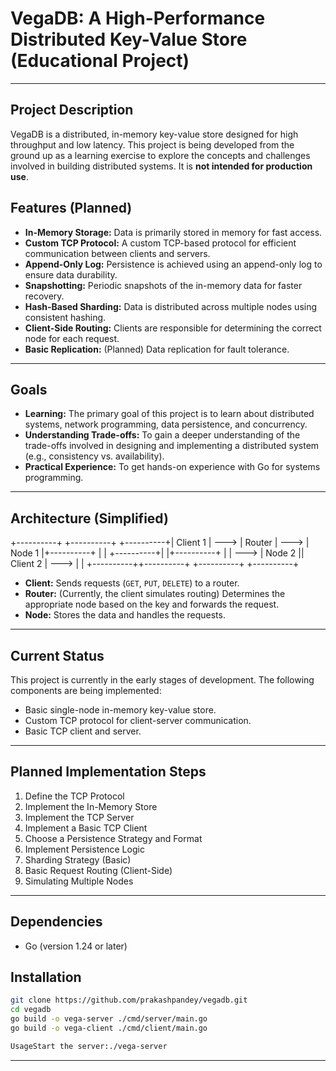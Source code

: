 # VegaDB: A High-Performance Distributed Key-Value Store (Educational Project)

---

## Project Description

VegaDB is a distributed, in-memory key-value store designed for high throughput and low latency. This project is being developed from the ground up as a learning exercise to explore the concepts and challenges involved in building distributed systems. It is **not intended for production use**.

## Features (Planned)

* **In-Memory Storage:** Data is primarily stored in memory for fast access.
* **Custom TCP Protocol:** A custom TCP-based protocol for efficient communication between clients and servers.
* **Append-Only Log:** Persistence is achieved using an append-only log to ensure data durability.
* **Snapshotting:** Periodic snapshots of the in-memory data for faster recovery.
* **Hash-Based Sharding:** Data is distributed across multiple nodes using consistent hashing.
* **Client-Side Routing:** Clients are responsible for determining the correct node for each request.
* **Basic Replication:** (Planned) Data replication for fault tolerance.

---

## Goals

* **Learning:** The primary goal of this project is to learn about distributed systems, network programming, data persistence, and concurrency.
* **Understanding Trade-offs:** To gain a deeper understanding of the trade-offs involved in designing and implementing a distributed system (e.g., consistency vs. availability).
* **Practical Experience:** To get hands-on experience with Go for systems programming.

---

## Architecture (Simplified)

+----------+      +----------+      +----------+| Client 1 | ---> | Router   | ---> | Node 1   |+----------+      |          |      +----------+|          |+----------+      |          | ---> | Node 2   || Client 2 | ---> |          |      +----------++----------+      +----------+      +----------+
* **Client:** Sends requests (`GET`, `PUT`, `DELETE`) to a router.
* **Router:** (Currently, the client simulates routing) Determines the appropriate node based on the key and forwards the request.
* **Node:** Stores the data and handles the requests.

---

## Current Status

This project is currently in the early stages of development. The following components are being implemented:

* Basic single-node in-memory key-value store.
* Custom TCP protocol for client-server communication.
* Basic TCP client and server.

---

## Planned Implementation Steps

1.  Define the TCP Protocol
2.  Implement the In-Memory Store
3.  Implement the TCP Server
4.  Implement a Basic TCP Client
5.  Choose a Persistence Strategy and Format
6.  Implement Persistence Logic
7.  Sharding Strategy (Basic)
8.  Basic Request Routing (Client-Side)
9.  Simulating Multiple Nodes

---

## Dependencies

* Go (version 1.24 or later)

## Installation

```bash
git clone https://github.com/prakashpandey/vegadb.git
cd vegadb
go build -o vega-server ./cmd/server/main.go
go build -o vega-client ./cmd/client/main.go

UsageStart the server:./vega-server
```

---
